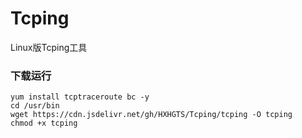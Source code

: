 # Tcping
Linux版Tcping工具

### 下载运行
```
yum install tcptraceroute bc -y
cd /usr/bin
wget https://cdn.jsdelivr.net/gh/HXHGTS/Tcping/tcping -O tcping
chmod +x tcping
```
